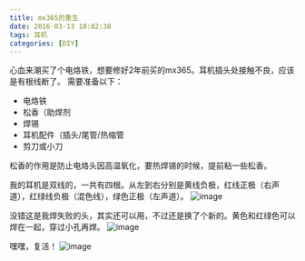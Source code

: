 ```yaml
---
title: mx365的重生
date: 2016-03-13 18:02:38
tags: 耳机
categories: [DIY]
---
```


心血来潮买了个电烙铁，想要修好2年前买的mx365。耳机插头处接触不良，应该是有根线断了。
需要准备以下：
- 电烙铁
- 松香（助焊剂
- 焊锡
- 耳机配件（插头/尾管/热缩管
- 剪刀或小刀

松香的作用是防止电烙头因高温氧化，要热焊锡的时候，提前粘一些松香。

我的耳机是双线的，一共有四根。从左到右分别是黄线负极，红线正极（右声道），红绿线负极（混色线），绿色正极（左声道）。
![image](https://7675-vuepress-7g6mefe5ad729c51-1258812673.tcb.qcloud.la/Image/20160303_175210.jpg?sign=c1c0d9ca84797497e0dc871c622a9603&t=1616666256)

没错这是我焊失败的头，其实还可以用，不过还是换了个新的。黄色和红绿色可以焊在一起，穿过小孔再焊。
![image](https://7675-vuepress-7g6mefe5ad729c51-1258812673.tcb.qcloud.la/Image/20160305_132335.jpg?sign=28f26e7b860981d8dfaa1f0c62991f57&t=1616666311)

嘿嘿，复活！
![image](https://7675-vuepress-7g6mefe5ad729c51-1258812673.tcb.qcloud.la/Image/20160305_130357.jpg?sign=574e4b02b38055c5de1f3b60dae64f78&t=1616666297)